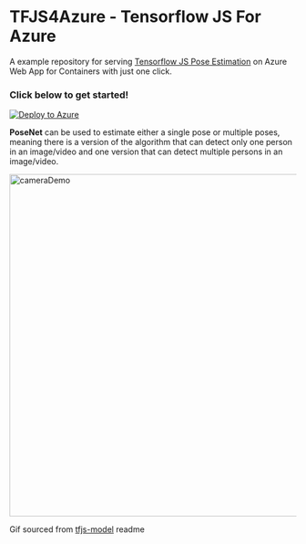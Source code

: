 # TFJS4Azure - Tensorflow JS For Azure

A example repository for serving [Tensorflow JS Pose Estimation](https://github.com/tensorflow/tfjs-models/tree/master/posenet) on Azure Web App for Containers with just one click. 

### Click below to get started!
[![Deploy to Azure](http://azuredeploy.net/deploybutton.png)](https://azuredeploy.net/)

**PoseNet** can be used to estimate either a single pose or multiple poses, meaning there is a version of the algorithm that can detect only one person in an image/video and one version that can detect multiple persons in an image/video. 

<img src="https://raw.githubusercontent.com/irealva/tfjs-models/master/posenet/demos/camera.gif" alt="cameraDemo" style="width: 600px;"/>

Gif sourced from [tfjs-model](https://github.com/tensorflow/tfjs-models/tree/master/posenet) readme 
